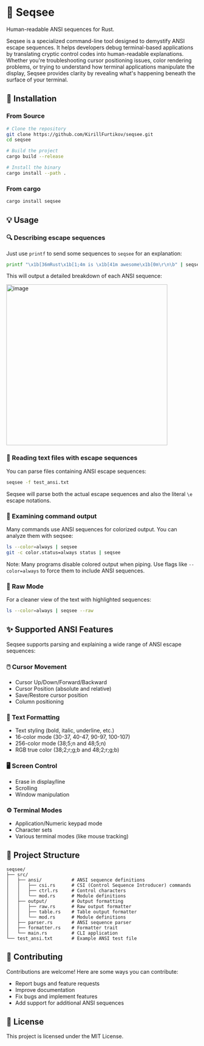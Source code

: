 # 🎨 Seqsee

Human-readable ANSI sequences for Rust.

Seqsee is a specialized command-line tool designed to demystify ANSI escape sequences. It helps developers debug terminal-based applications by translating cryptic control codes into human-readable explanations. Whether you're troubleshooting cursor positioning issues, color rendering problems, or trying to understand how terminal applications manipulate the display, Seqsee provides clarity by revealing what's happening beneath the surface of your terminal.

## 🚀 Installation

### From Source

```bash
# Clone the repository
git clone https://github.com/KirillFurtikov/seqsee.git
cd seqsee

# Build the project
cargo build --release

# Install the binary
cargo install --path .
```

### From cargo
```bash
cargo install seqsee
```

## 💡 Usage

### 🔍 Describing escape sequences

Just use `printf` to send some sequences to `seqsee` for an explanation:

```bash
printf "\x1b[36mRust\x1b[1;4m is \x1b[41m awesome\x1b[0m\r\n\b" | seqsee
```

This will output a detailed breakdown of each ANSI sequence:

<img width="424" alt="image" src="https://github.com/user-attachments/assets/e45f8091-a3dc-4ba0-8779-cf91b5587afb" />


### 📄 Reading text files with escape sequences

You can parse files containing ANSI escape sequences:

```bash
seqsee -f test_ansi.txt
```

Seqsee will parse both the actual escape sequences and also the literal `\e` escape notations.

### 🔬 Examining command output

Many commands use ANSI sequences for colorized output. You can analyze them with seqsee:

```bash
ls --color=always | seqsee
git -c color.status=always status | seqsee
```

Note: Many programs disable colored output when piping. Use flags like `--color=always` to force them to include ANSI sequences.

### 🎯 Raw Mode

For a cleaner view of the text with highlighted sequences:

```bash
ls --color=always | seqsee --raw
```

## ✨ Supported ANSI Features

Seqsee supports parsing and explaining a wide range of ANSI escape sequences:

### 🖱️ Cursor Movement
- Cursor Up/Down/Forward/Backward
- Cursor Position (absolute and relative)
- Save/Restore cursor position
- Column positioning

### 🎨 Text Formatting
- Text styling (bold, italic, underline, etc.)
- 16-color mode (30-37, 40-47, 90-97, 100-107)
- 256-color mode (38;5;n and 48;5;n)
- RGB true color (38;2;r;g;b and 48;2;r;g;b)

### 🖥️ Screen Control
- Erase in display/line
- Scrolling
- Window manipulation

### ⚙️ Terminal Modes
- Application/Numeric keypad mode
- Character sets
- Various terminal modes (like mouse tracking)

## 📁 Project Structure

```
seqsee/
├── src/
│   ├── ansi/           # ANSI sequence definitions
│   │   ├── csi.rs      # CSI (Control Sequence Introducer) commands
│   │   ├── ctrl.rs     # Control characters
│   │   └── mod.rs      # Module definitions
│   ├── output/         # Output formatting
│   │   ├── raw.rs      # Raw output formatter
│   │   ├── table.rs    # Table output formatter
│   │   └── mod.rs      # Module definitions
│   ├── parser.rs       # ANSI sequence parser
│   ├── formatter.rs    # Formatter trait
│   └── main.rs         # CLI application
└── test_ansi.txt       # Example ANSI test file
```

## 🤝 Contributing

Contributions are welcome! Here are some ways you can contribute:

- Report bugs and feature requests
- Improve documentation
- Fix bugs and implement features
- Add support for additional ANSI sequences

## 📄 License

This project is licensed under the MIT License.
